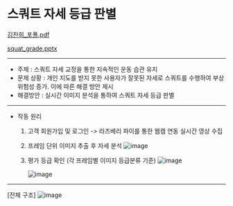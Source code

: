 # 스쿼트 자세 등급 판별       

[김찬희_포폴.pdf](https://github.com/user-attachments/files/17783907/_.pdf)

[squat_grade.pptx](https://github.com/kim-chanhee/squat_grade/files/14739038/squat_grade.pptx)

-----------------------------------------------------
- 주제 : 스쿼트 자세 교정을 통한 지속적인 운동 습관 유지
- 문제 상황 : 개인 지도를 받지 못한 사용자가 잘못된 자세로 스쿼트를 수행하여 부상 위험성 증가. 이에 따른 해결 방안 제시
- 해결방안 : 실시간 이미지 분석을 통하여 스쿼트 자세 등급 판별
------------------
* 작동 원리
  1. 고객 회원가입 및 로그인 -> 라즈베리 파이를 통한 웹캠 연동 실시간 영상 수집
  2. 프레임 단위 이미지 추출 후 자세 분석
     ![image](https://github.com/kim-chanhee/squat_grade/assets/116836230/01de59c6-9152-421e-84b9-c48ad6531731)
  3. 평가 등급 확인 (각 프레임별 이미지 등급분류 기준)
     ![image](https://github.com/kim-chanhee/squat_grade/assets/116836230/a4803c00-497c-4685-9fa7-72b017ebe0c1)

     ![image](https://github.com/kim-chanhee/squat_grade/assets/116836230/a92bcea3-17fd-4b4d-b88a-61c6b38025ac)

------------------
[전체 구조]
![image](https://github.com/kim-chanhee/squat_grade/assets/116836230/8ab72703-511c-477f-a602-4e64bc5b3922)






